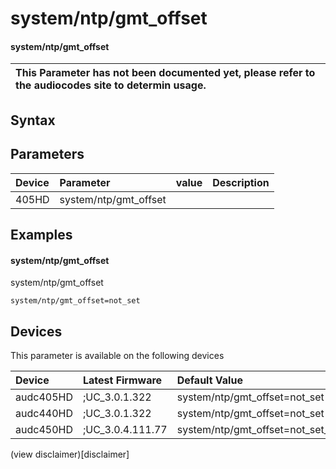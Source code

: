 ﻿---
description: system/ntp/gmt_offset
search: false
---

# system/ntp/gmt_offset

#### system/ntp/gmt_offset


| This Parameter has not been documented yet, please refer to the audiocodes site to determin usage.  | 
| :--- |

## Syntax

## Parameters
|Device|Parameter|value|Description|
|:---|:---|:---|:---|
| 405HD | system/ntp/gmt_offset |  |  |

## Examples
#### system/ntp/gmt_offset

system/ntp/gmt_offset

```
system/ntp/gmt_offset=not_set
```

## Devices
This parameter is available on the following devices

| Device | Latest Firmware | Default Value |
|:---|:---|:---|
| audc405HD | ;UC_3.0.1.322 | system/ntp/gmt_offset=not_set 
| audc440HD | ;UC_3.0.1.322 | system/ntp/gmt_offset=not_set 
| audc450HD | ;UC_3.0.4.111.77 | system/ntp/gmt_offset=not_set_tmp 

(view disclaimer)[disclaimer]
